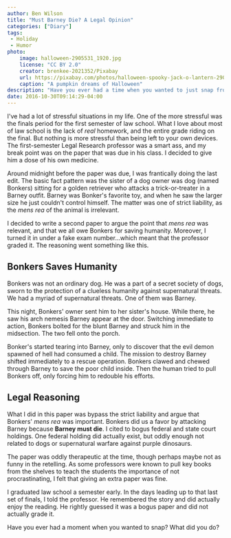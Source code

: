 ```yaml
---
author: Ben Wilson
title: "Must Barney Die? A Legal Opinion"
categories: ["Diary"]
tags:
 - Holiday
 - Humor
photo:
    image: halloween-2905531_1920.jpg
    license: "CC BY 2.0"
    creator: brenkee-2021352/Pixabay
    url: https://pixabay.com/photos/halloween-spooky-jack-o-lantern-2905531/
    caption: "A pumpkin dreams of Halloween"
description: "Have you ever had a time when you wanted to just snap from the stress? I have. And I did. What I did next was fun."
date: 2016-10-30T09:14:29-04:00
---
```


I've had a lot of stressful situations in my life. One of the more stressful was the finals period for the first semester of law school. What I love about most of law school is the lack of *real* homework, and the entire grade riding on the final. But nothing is more stressful than being left to your own devices. The first-semester Legal Research professor was a smart ass, and my break point was on the paper that was due in his class. I decided to give him a dose of his own medicine.

<!--more-->

Around midnight before the paper was due, I was frantically doing the last edit. The basic fact pattern was the sister of a dog owner was dog (named Bonkers) sitting for a golden retriever who attacks a trick-or-treater in a Barney outfit. Barney was Bonker's favorite toy, and when he saw the larger size he just couldn't control himself. The matter was one of strict liability, as the *mens rea* of the animal is irrelevant.

I decided to write a second paper to argue the point that *mens rea* was relevant, and that we all owe Bonkers for saving humanity. Moreover, I turned it in under a fake exam number...which meant that the professor graded it. The reasoning went something like this.

## Bonkers Saves Humanity

Bonkers was not an ordinary dog. He was a part of a secret society of dogs, sworn to the protection of a clueless humanity against supernatural threats. We had a myriad of supernatural threats. One of them was Barney.

This night, Bonkers' owner sent him to her sister's house. While there, he saw his arch nemesis Barney appear at the door. Switching immediate to action, Bonkers bolted for the blunt Barney and struck him in the midsection. The two fell onto the porch.

Bonker's started tearing into Barney, only to discover that the evil demon spawned of hell had consumed a child. The mission to destroy Barney shifted immediately to a rescue operation. Bonkers clawed and chewed through Barney to save the poor child inside. Then the human tried to pull Bonkers off, only forcing him to redouble his efforts.

## Legal Reasoning

What I did in this paper was bypass the strict liability and argue that Bonkers' *mens rea* was important. Bonkers did us a favor by attacking Barney because **Barney must die**. I cited to bogus federal and state court holdings. One federal holding did actually exist, but oddly enough not related to dogs or supernatural warfare against purple dinosaurs.

The paper was oddly therapeutic at the time, though perhaps maybe not as funny in the retelling. As some professors were known to pull key books from the shelves to teach the students the importance of not procrastinating, I felt that giving an extra paper was fine.

I graduated law school a semester early. In the days leading up to that last set of finals, I told the professor. He remembered the story and did actually enjoy the reading. He rightly guessed it was a bogus paper and did not actually grade it.

Have you ever had a moment when you wanted to snap? What did you do?
